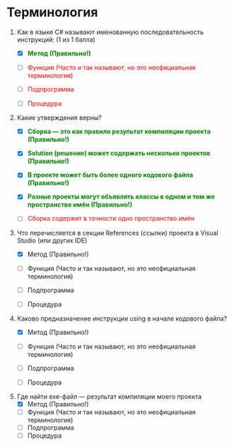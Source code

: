 # Терминология

1. Как в языке C# называют именованную последовательность инструкций: (1 из 1 балла)
   * [x] <span style='color: green;'>**Метод (Правильно!)**</span>
   * [ ] <span style='color: red;'>Функция (Часто и так называют, но это неофициальная терминология)</span>
   * [ ] <span style='color: red;'>Подпрограмма</span>
   * [ ] <span style='color: red;'>Процедура</span>


2. Какие утверждения верны?
   * [x] <span style='color: green;'>**Сборка — это как правило результат компиляции проекта (Правильно!)**</span>
   * [x] <span style='color: green;'>**Solution (решение) может содержать несколько проектов (Правильно!)**</span>
   * [x] <span style='color: green;'>**В проекте может быть более одного кодового файла (Правильно!)**</span>
   * [x] <span style='color: green;'>**Разные проекты могут объявлять классы в одном и том же пространстве имён (Правильно!)**</span>
   * [ ] <span style='color: red;'>Сборка содержит в точности одно пространство имён</span>


3. Что перечисляется в секции References (ссылки) проекта в Visual Studio (или других IDE)
   * [x] Метод (Правильно!)
   * [ ] Функция (Часто и так называют, но это неофициальная терминология)
   * [ ] Подпрограмма
   * [ ] Процедура


4. Каково предназначение инструкции using в начале кодового файла?
   * [x] Метод (Правильно!)
   * [ ] Функция (Часто и так называют, но это неофициальная терминология)
   * [ ] Подпрограмма
   * [ ] Процедура


5. Где найти exe-файл — результат компиляции моего проекта
   * [x] Метод (Правильно!)
   * [ ] Функция (Часто и так называют, но это неофициальная терминология)
   * [ ] Подпрограмма
   * [ ] Процедура